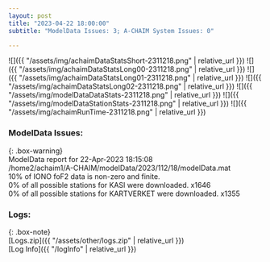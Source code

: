 ```yaml
---
layout: post
title: "2023-04-22 18:00:00"
subtitle: "ModelData Issues: 3; A-CHAIM System Issues: 0"

---
```


![]({{ "/assets/img/achaimDataStatsShort-2311218.png" | relative_url }})
![]({{ "/assets/img/achaimDataStatsLong00-2311218.png" | relative_url }})
![]({{ "/assets/img/achaimDataStatsLong01-2311218.png" | relative_url }})
![]({{ "/assets/img/achaimDataStatsLong02-2311218.png" | relative_url }})
![]({{ "/assets/img/modelDataDataStats-2311218.png" | relative_url }})
![]({{ "/assets/img/modelDataStationStats-2311218.png" | relative_url }})
![]({{ "/assets/img/achaimRunTime-2311218.png" | relative_url }})


### ModelData Issues:  
  
{: .box-warning}  
 ModelData report for 22-Apr-2023 18:15:08   
 /home2/achaim1/A-CHAIM/modelData/2023/112/18/modelData.mat   
 10% of IONO foF2 data is non-zero and finite.   
 0% of all possible stations for KASI were downloaded. x1646   
 0% of all possible stations for KARTVERKET were downloaded. x1355   
  


### Logs:  
  
{: .box-note}  
[Logs.zip]({{ "/assets/other/logs.zip" | relative_url }})  
[Log Info]({{ "/logInfo" | relative_url }})  
